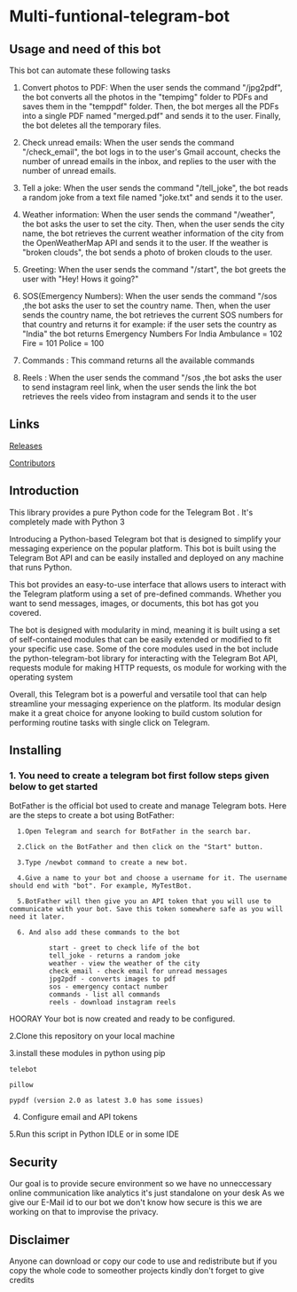 # Multi-funtional-telegram-bot
## Usage and need of this bot
This bot can automate these following tasks

  1. Convert photos to PDF: When the user sends the command "/jpg2pdf", the bot converts all the photos in the "tempimg" folder to PDFs and saves them in the "temppdf" folder. Then, the bot merges all the PDFs into a single PDF named "merged.pdf" and sends it to the user. Finally, the bot deletes all the temporary files.

  2. Check unread emails: When the user sends the command "/check_email", the bot logs in to the user's Gmail account, checks the number of unread emails in the inbox, and replies to the user with the number of unread emails.

  3. Tell a joke: When the user sends the command "/tell_joke", the bot reads a random joke from a text file named "joke.txt" and sends it to the user.

  4. Weather information: When the user sends the command "/weather", the bot asks the user to set the city. Then, when the user sends the city name, the bot retrieves the current weather information of the city from the OpenWeatherMap API and sends it to the user. If the weather is "broken clouds", the bot sends a photo of broken clouds to the user.

  5. Greeting: When the user sends the command "/start", the bot greets the user with "Hey! Hows it going?"

  6. SOS(Emergency Numbers): When the user sends the command "/sos ,the bot asks the user to set the country name. Then, when the user sends the country name, the bot retrieves the current SOS numbers for that country and returns it for example: if the user sets the country as "India" the bot returns 
        Emergency Numbers For India
        Ambulance = 102
        Fire = 101
        Police = 100

  7. Commands : This command returns all the available commands 

  8. Reels : When the user sends the command "/sos ,the bot asks the user to send instagram reel link, when the user sends the link the bot retrieves the reels video from instagram and sends it to the user
## Links
[Releases](https://github.com/Philotheephilix/Multi-funtional-telegram-bot/releases)


[Contributors](https://github.com/Philotheephilix/Multi-funtional-telegram-bot/graphs/contributors)

## Introduction
   This library provides a pure Python code for the Telegram Bot . It's completely made with Python 3

   Introducing a Python-based Telegram bot that is designed to simplify your messaging experience on the popular platform. This bot is built using the Telegram Bot API and can be easily installed and deployed on any machine that runs Python.

   This bot provides an easy-to-use interface that allows users to interact with the Telegram platform using a set of pre-defined commands. Whether you want to send messages, images, or documents, this bot has got you covered.

   The bot is designed with modularity in mind, meaning it is built using a set of self-contained modules that can be easily extended or modified to fit your specific use case. Some of the core modules used in the bot include the python-telegram-bot library for interacting with the Telegram Bot API, requests module for making HTTP requests, os module for working with the operating system
  
   Overall, this Telegram bot is a powerful and versatile tool that can help streamline your messaging experience on the platform. Its modular design make it a great choice for anyone looking to build custom solution for performing routine tasks with single click on Telegram.



## Installing
### 1. You need to create a telegram bot first follow steps given below to get started
BotFather is the official bot used to create and manage Telegram bots. Here are the steps to create a bot using BotFather:

      1.Open Telegram and search for BotFather in the search bar.
  
      2.Click on the BotFather and then click on the "Start" button.
  
      3.Type /newbot command to create a new bot.
  
      4.Give a name to your bot and choose a username for it. The username should end with "bot". For example, MyTestBot.
  
      5.BotFather will then give you an API token that you will use to communicate with your bot. Save this token somewhere safe as you will need it later.

      6. And also add these commands to the bot

              start - greet to check life of the bot
              tell_joke - returns a random joke
              weather - view the weather of the city
              check_email - check email for unread messages
              jpg2pdf - converts images to pdf
              sos - emergency contact number
              commands - list all commands
              reels - download instagram reels

  
  HOORAY Your bot is now created and ready to be configured.

2.Clone this repository on your local machine 

3.install these modules in python using pip 

	telebot
  
	pillow
  
	pypdf (version 2.0 as latest 3.0 has some issues)
  
4. Configure email and API tokens 

5.Run this script in Python IDLE or in some IDE 



## Security 
Our goal is to provide secure environment so we have no unneccessary online communication like analytics it's just standalone on your desk
As we give our E-Mail id to our bot we don't know how secure is this we are working on that to improvise the privacy.


## Disclaimer 
Anyone can download or copy our code to use and redistribute but if you copy the whole code to someother projects kindly don't forget to give credits
